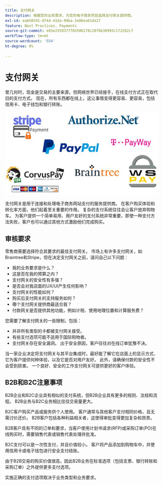 ```yaml
---
title: 支付网关
description: 根据您的业务需求，为您的电子商务项目选择支付网关提供商。
exl-id: eab50191-0744-41da-99ba-2e06ea61da27
feature: Best Practices, Payments
source-git-commit: e83e2359377f03506178c28f8b30993c172282c7
workflow-type: tm+mt
source-wordcount: '554'
ht-degree: 0%

---
```


# 支付网关

曾几何时，现金是交易的主要来源，但网络世界已经接手，在线支付方式正在取代旧的支付方式。 现在，所有东西都在线上，这让事情变得更容易、更容易，包括信用卡、电子钱包和银行转账。

![支付网关提供商徽标](../../assets/playbooks/payment-gateways.png)

支付网关是用于连接和处理电子商务网站支付的服务提供商。 在客户购买体验和转化率方面，他们起着至关重要的作用。 复杂的支付系统往往会让客户放弃购物车。 为客户提供一个简单易用、用户友好的支付系统非常重要，即使一种支付方法失败，客户也可以通过其他方式激励他们完成购买。

## 审核要求

零售商需要选择符合其要求的最佳支付网关。 市场上有许多支付网关，如Braintree和Stripe，但在决定支付网关之前，请问自己以下问题：

- 我的业务要求是什么？
- 这是否在我的预算之内？
- 支付网关的安全性有多强？
- 是否会对我店面的UX/UI产生任何影响？
- 支付网关的性能如何？
- 购买后支付网关的支持服务如何？
- 哪个支付网关提供商最适合我？
- 付款网关是否提供其他功能，例如计税、使用地理位置和计算服务费？

您需要了解支付网关的一些限制，包括：

- 并非所有类型的卡都被支付网关接受。
- 有些支付选项可能不适用于国际购物者。
- 支付网关存在安全漏洞。 出于安全原因，客户往往对在线订单犹豫不决。

当一家企业决定将支付网关与其平台集成时，最好能了解它在店面上的显示方式、它为客户提供何种体验，以及它是否对用户友好。 此外，请确保付款的安全性不会受到损害。 一个良好、安全的工作支付网关可提供更好的客户体验。

## B2B和B2C注意事项

B2B企业和B2C企业具有相似的支付系统，但B2B企业具有更多的规则、法规和流程。 B2B业务与B2C业务相比往往交易量更大。

B2C客户购买产品或服务供个人使用。 客户通常与其他客户支付相同价格，且无需讨价还价。 B2B客户包括各种利益相关者，这使得审批变得更加复杂和昂贵。

B2B客户具有不同的订单和要求，当客户使用计划书请求(RFP)或采购订单(PO)在线购买时，需要销售代表或销售代表处理并批准。

B2C支付可以是一次性支付，并且价值较小。 客户将产品添加到购物车中，并使用信用卡或电子钱包进行安全支付结账。

由于B2B交易的购买价值很高，因此B2B业务在标准选项（包括支票、银行转账和采购订单）之外提供更多支付选项。

实施正确的支付选项取决于业务类型和业务要求。
